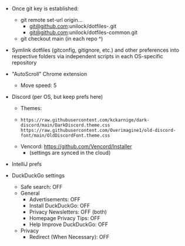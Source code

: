 - Once git key is established:
    - git remote set-url origin...
        - git@github.com:unilock/dotfiles-<platform>.git
        - git@github.com:unilock/dotfiles-common.git
    - git checkout main (in each repo ^)

- Symlink dotfiles (gitconfig, gitignore, etc.) and other preferences into respective folders via independent scripts in each OS-specific repository

- "AutoScroll" Chrome extension
    - Move speed: 5

- Discord (per OS, but keep prefs here)
    - Themes:
    - ```
      https://raw.githubusercontent.com/kckarnige/dark-discord/main/DarkDiscord.theme.css
      https://raw.githubusercontent.com/Overimagine1/old-discord-font/main/OldDiscordFont.theme.css
      ```
    - Vencord: https://github.com/Vencord/Installer
        - (settings are synced in the cloud)

- IntelliJ prefs



- DuckDuckGo settings
    - Safe search: OFF
    - General
        - Advertisements: OFF
        - Install DuckDuckGo: OFF
        - Privacy Newsletters: OFF (both)
        - Homepage Privacy Tips: OFF
        - Help Improve DuckDuckGo: OFF
    - Privacy
        - Redirect (When Necessary): OFF
